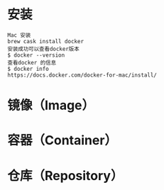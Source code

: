
# 安装
```
Mac 安装
brew cask install docker
安装成功可以查看docker版本
$ docker --version
查看docker 的信息
$ docker info
https://docs.docker.com/docker-for-mac/install/
```
# 镜像（Image）

# 容器（Container）
# 仓库（Repository）
